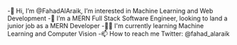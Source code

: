 -👋 Hi, I’m @FahadAlAraik, I’m interested in Machine Learning and Web Development
-🌱 I’m a MERN Full Stack Software Engineer, looking to land a junior job as a MERN Developer
-🐱‍🏍 I'm currently learning Machine Learning and Computer Vision
-📫 How to reach me Twitter: @fahad_alaraik

<!---
FahadAlAraik/FahadAlAraik is a ✨ special ✨ repository because its `README.md` (this file) appears on your GitHub profile.
You can click the Preview link to take a look at your changes.
--->
